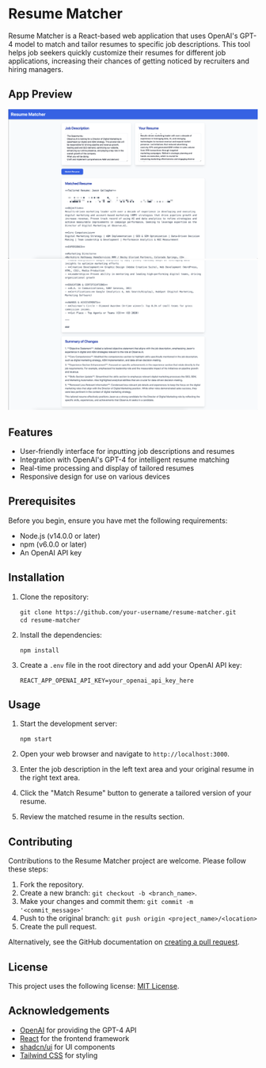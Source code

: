 # Resume Matcher

Resume Matcher is a React-based web application that uses OpenAI's GPT-4 model to match and tailor resumes to specific job descriptions. This tool helps job seekers quickly customize their resumes for different job applications, increasing their chances of getting noticed by recruiters and hiring managers.

## App Preview

![App Preview 1](./images/app_previews/v1/App_Preview-v1_001-redacted.png)
![App Preview 2](./images/app_previews/v1/App_Preview-v1_002.png)

## Features

- User-friendly interface for inputting job descriptions and resumes
- Integration with OpenAI's GPT-4 for intelligent resume matching
- Real-time processing and display of tailored resumes
- Responsive design for use on various devices

## Prerequisites

Before you begin, ensure you have met the following requirements:

- Node.js (v14.0.0 or later)
- npm (v6.0.0 or later)
- An OpenAI API key

## Installation

1. Clone the repository:
   ```
   git clone https://github.com/your-username/resume-matcher.git
   cd resume-matcher
   ```

2. Install the dependencies:
   ```
   npm install
   ```

3. Create a `.env` file in the root directory and add your OpenAI API key:
   ```
   REACT_APP_OPENAI_API_KEY=your_openai_api_key_here
   ```

## Usage

1. Start the development server:
   ```
   npm start
   ```

2. Open your web browser and navigate to `http://localhost:3000`.

3. Enter the job description in the left text area and your original resume in the right text area.

4. Click the "Match Resume" button to generate a tailored version of your resume.

5. Review the matched resume in the results section.

## Contributing

Contributions to the Resume Matcher project are welcome. Please follow these steps:

1. Fork the repository.
2. Create a new branch: `git checkout -b <branch_name>`.
3. Make your changes and commit them: `git commit -m '<commit_message>'`
4. Push to the original branch: `git push origin <project_name>/<location>`
5. Create the pull request.

Alternatively, see the GitHub documentation on [creating a pull request](https://help.github.com/articles/creating-a-pull-request/).

## License

This project uses the following license: [MIT License](https://opensource.org/licenses/MIT).

## Acknowledgements

- [OpenAI](https://www.openai.com/) for providing the GPT-4 API
- [React](https://reactjs.org/) for the frontend framework
- [shadcn/ui](https://ui.shadcn.com/) for UI components
- [Tailwind CSS](https://tailwindcss.com/) for styling